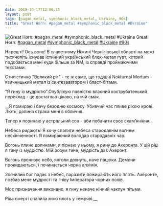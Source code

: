 ```yaml
---
date: 2019-10-17T12:00:15
layout: post
tags: [pagan_metal, symphonic_black_metal, Ukraine, 90s]
title: "Great Horn: #pagan_metal #symphonic_black_metal #Ukraine"
---
```

![Great Horn: #pagan_metal #symphonic_black_metal #Ukraine](/assets/photos/photo_773@17-10-2019_12-00-15.jpg)
Great Horn: [#pagan_metal](/tags/#pagan_metal) [#symphonic_black_metal](/tags/#symphonic_black_metal) [#Ukraine](/tags/#Ukraine) [#90s](/tags/#90s)

Нарешті! Ось воно! В славетному Ніжині Чернігівської області на межі тисячоліть існував істинний український блек-метал гурт, котрий подобається мені куди більше за NM, із справді проймаючими текстами.

Стилістично &quot;Великий ріг&quot; - те ж саме, що тодішні Nokturnal Mortum - язичницький метал із синтезааатором і бласт-бітами.

&quot;Я гину із мудрістю&quot;.Опублікую повністю власний кострубатенький переклад - це достатньо цікаво, на мій смак. 

__Я помираю і бачу безодню космосу. Убивчий час пливе рікою крові. Лють, долина страха мені в обличчя.

Тепер я поринаю у астральний сон - аби побачити своє скам&#39;яніння.

Небеса ридають! Я хочу спалити небеса стародавнім вогнем нескінченності. Я помираючий володар стародавніх чар.

Вогонь плине долинами, я пірнаю у ньому, я рину до Ахеронта. У цій ріці я гину із мудрістю. Мій розум гине, мудрість дає Ахеронт.

Вогонь пронизує небо, янголи дохнуть, наче пацюки. Демони прокидаються, і починається чорна алхімія.

Зогнилий бог падає з небес, паразити пожирають його плоть. Ахеронте, позбав мене мудрості та гніву Імператора чорних полів.

Моє призначення виконано, я гину неначе нічний чаклун пітьми.

Ріка смерті спалила мою плоть у темряві.__